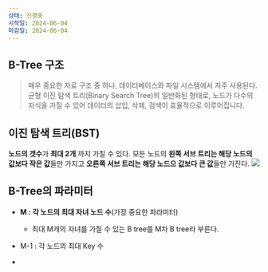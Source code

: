 ```yaml
---
상태: 진행중
시작일: 2024-06-04
마감일: 2024-06-04
---
```

## B-Tree 구조
> 매우 중요한 자료 구조 중 하나, 데이터베이스와 파일 시스템에서 자주 사용된다.
> 균형 이진 탐색 트리(Binary Search Tree)의 일반화된 형태로, 노드가 다수의 자식을 가질 수 있어 데이터의 삽입, 삭제, 검색이 효율적으로 이루어집니다.

## 이진 탐색 트리(BST)
**노드의 갯수**가 **최대 2개** 까지 가질 수 있다.
모든 노드의 **왼쪽 서브 트리는 해당 노드의 값보다 작은 값**들만 가지고 **오른쪽 서브 트리는 해당 노드으 값보다 큰 값**들만 가진다.
![](https://i.imgur.com/etzvxSL.png)

## B-Tree의 파라미터
- **M : 각 노드의 최대 자녀 노드 수**(가장 중요한 파라미터)
	- 최대 M개의 자녀를 가질 수 있는 B tree를 M차 B tree라 부른다.

- M-1 : 각 노드의 최대 Key 수
- 